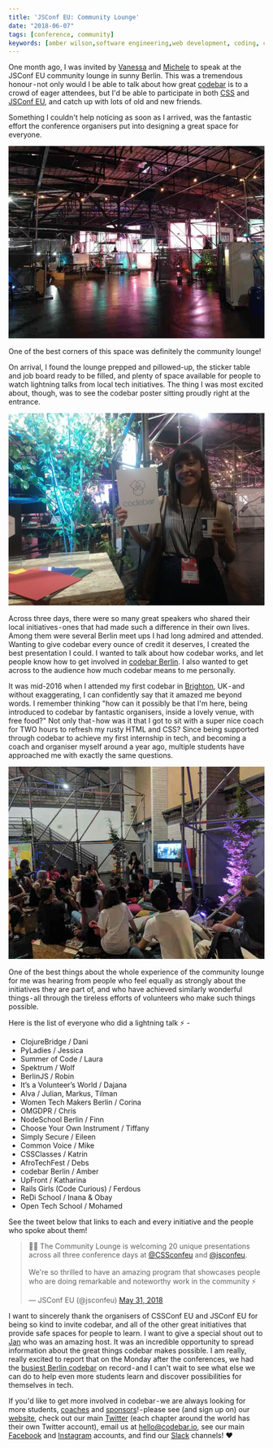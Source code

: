 ```yaml
---
title: 'JSConf EU: Community Lounge'
date: "2018-06-07"
tags: [conference, community]
keywords: [amber wilson,software engineering,web development, coding, community lounge,codebar]
---
```


One month ago, I was invited by [Vanessa](https://twitter.com/vanessayuenn) and [Michele](https://twitter.com/sheley) to speak at the JSConf EU community lounge in sunny Berlin. This was a tremendous honour - not only would I be able to talk about how great [codebar](https://codebar.io) is to a crowd of eager attendees, but I'd be able to participate in both [CSS](https://2018.cssconf.eu/) and [JSConf EU](https://2018.jsconf.eu/), and catch up with lots of old and new friends.

Something I couldn't help noticing as soon as I arrived, was the fantastic effort the conference organisers put into designing a great space for everyone.

![Arena Berlin during CSS and JSConf EU](img/arena-berlin.jpg)

One of the best corners of this space was definitely the community lounge!

On arrival, I found the lounge prepped and pillowed-up, the sticker table and job board ready to be filled, and plenty of space available for people to watch lightning talks from local tech initiatives. The thing I was most excited about, though, was to see the codebar poster sitting proudly right at the entrance.

![Amber holding the codebar poster](img/codebar-and-me.jpg)

Across three days, there were so many great speakers who shared their local initiatives - ones that had made such a difference in their own lives. Among them were several Berlin meet ups I had long admired and attended. Wanting to give codebar every ounce of credit it deserves, I created the best presentation I could. I wanted to talk about how codebar works, and let people know how to get involved in [codebar Berlin](https://codebar.io/berlin). I also wanted to get across to the audience how much codebar means to me personally.

It was mid-2016 when I attended my first codebar in [Brighton](https://codebar.io/brighton), UK - and without exaggerating, I can confidently say that it amazed me beyond words. I remember thinking "how can it possibly be that I'm here, being introduced to codebar by fantastic organisers, inside a lovely venue, with free food?" Not only that - how was it that I got to sit with a super nice coach for TWO hours to refresh my rusty HTML and CSS? Since being supported through codebar to achieve my first internship in tech, and becoming a coach and organiser myself around a year ago, multiple students have approached me with exactly the same questions.

![Amber speaking about codebar](img/codebar-lightning-talk.jpg)

One of the best things about the whole experience of the community lounge for me was hearing from people who feel equally as strongly about the initiatives they are part of, and who have achieved similarly wonderful things - all through the tireless efforts of volunteers who make such things possible.

Here is the list of everyone who did a lightning talk ⚡ -

*   ClojureBridge / Dani
*   PyLadies / Jessica
*   Summer of Code / Laura
*   Spektrum / Wolf
*   BerlinJS / Robin
*   It’s a Volunteer’s World / Dajana
*   Alva / Julian, Markus, Tilman
*   Women Tech Makers Berlin / Corina
*   OMGDPR / Chris
*   NodeSchool Berlin / Finn
*   Choose Your Own Instrument / Tiffany
*   Simply Secure / Eileen
*   Common Voice / Mike
*   CSSClasses / Katrin
*   AfroTechFest / Debs
*   codebar Berlin / Amber
*   UpFront / Katharina
*   Rails Girls (Code Curious) / Ferdous
*   ReDi School / Inana & Obay
*   Open Tech School / Mohamed

See the tweet below that links to each and every initiative and the people who spoke about them!

<blockquote>
    <p lang="en" dir="ltr">🤩🌈 The Community Lounge is welcoming 20 unique presentations across all three conference days at
        <a href="https://twitter.com/CSSconfeu?ref_src=twsrc%5Etfw">@CSSconfeu</a> and <a href="https://twitter.com/jsconfeu?ref_src=twsrc%5Etfw">@jsconfeu</a>.<br><br>We&#39;re
        so thrilled to have an amazing program that showcases people who are doing remarkable and noteworthy
        work in the community ⚡️</p>&mdash; JSConf EU (@jsconfeu) <a href="https://twitter.com/jsconfeu/status/1002246925226307584?ref_src=twsrc%5Etfw">May 31, 2018</a>
</blockquote>

I want to sincerely thank the organisers of CSSConf EU and JSConf EU for being so kind to invite codebar, and all of the other great initiatives that provide safe spaces for people to learn. I want to give a special shout out to [Jan](https://twitter.com/janl) who was an amazing host. It was an incredible opportunity to spread information about the great things codebar makes possible. I am really, really excited to report that on the Monday after the conferences, we had the [busiest Berlin codebar](https://twitter.com/codebarBerlin/status/1003900234613907456) on record - and I can't wait to see what else we can do to help even more students learn and discover possibilities for themselves in tech.

If you'd like to get more involved in codebar - we are always looking for more students, [coaches](https://codebar.io/coaches) and [sponsors](https://codebar.io/sponsors)! - please see (and sign up on) our [website](https://codebar.io), check out our main [Twitter](https://twitter.com/codebar) (each chapter around the world has their own Twitter account), email us at [hello@codebar.io](mailto:hello@codebar.io), see our main [Facebook](https://www.facebook.com/codebarHQ/?ref=br_rs) and [Instagram](https://www.instagram.com/codebarhq/) accounts, and find our [Slack](https://codebar-slack.herokuapp.com/) channels! ❤️